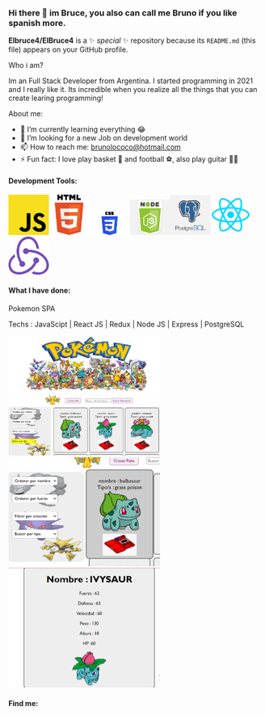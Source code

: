 ### Hi there 👋 im Bruce, you also can call me Bruno if you like spanish more.


**Elbruce4/ElBruce4** is a ✨ _special_ ✨ repository because its `README.md` (this file) appears on your GitHub profile.

Who i am?

Im an Full Stack Developer from Argentina. I started programming in 2021 and I really like it. Its incredible when you realize all the things that you can create learing programming! 

About me:

- 🌱 I’m currently learning everything 😂
- 🤔 I’m looking for a new Job on development world
- 📫 How to reach me: brunolococo@hotmail.com
- ⚡ Fun fact: I love play basket 🏀 and football ⚽, also play guitar 🎸🤘

#### Development Tools:

<!-- ![alt text](https://upload.wikimedia.org/wikipedia/commons/thumb/9/99/Unofficial_JavaScript_logo_2.svg/480px-Unofficial_JavaScript_logo_2.svg.png) -->

<img src="js.png" width="80"><img src="html.png" width="80"><img src="css.png" width="80"><img src="nodeJs.png" width="80"><img src="PostGreSQL.png" width="80"><img src="react.png" width="80"><img src="redux.png" width="80">

#### What I have done:

Pokemon SPA

Techs : JavaScipt | React JS | Redux | Node JS | Express | PostgreSQL

<img src="Captura de pantalla (333).png" width="300">
<img src="Captura de pantalla (334).png" width="300">
<img src="Captura de pantalla (335).png" width="300">
<img src="Captura de pantalla (336).png" width="300">

#### Find me:

![<img src="linkedin.png" width="100">](https://www.linkedin.com/in/bruno-lococo-fullstackdeveloper/)
